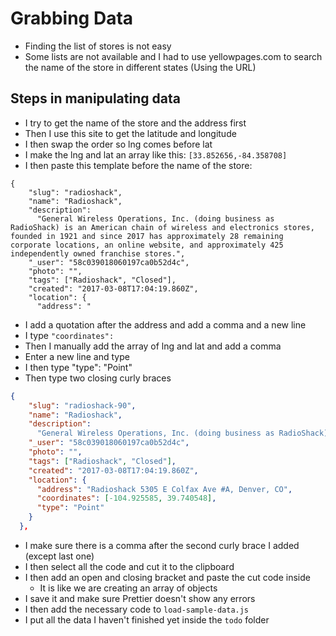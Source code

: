 # Grabbing Data
* Finding the list of stores is not easy
* Some lists are not available and I had to use yellowpages.com to search the name of the store in different states (Using the URL)

## Steps in manipulating data
* I try to get the name of the store and the address first
* Then I use this site to get the latitude and longitude
* I then swap the order so lng comes before lat
* I make the lng and lat an array like this: `[33.852656,-84.358708]`
* I then paste this template before the name of the store:

```
{
    "slug": "radioshack",
    "name": "Radioshack",
    "description":
      "General Wireless Operations, Inc. (doing business as RadioShack) is an American chain of wireless and electronics stores, founded in 1921 and since 2017 has approximately 28 remaining corporate locations, an online website, and approximately 425 independently owned franchise stores.",
    "_user": "58c039018060197ca0b52d4c",
    "photo": "",
    "tags": ["Radioshack", "Closed"],
    "created": "2017-03-08T17:04:19.860Z",
    "location": {
      "address": "
```

* I add a quotation after the address and add a comma and a new line
* I type `"coordinates": ` 
* Then I manually add the array of lng and lat and add a comma
* Enter a new line and type
* I then type "type": "Point"
* Then type two closing curly braces

```json
{
    "slug": "radioshack-90",
    "name": "Radioshack",
    "description":
      "General Wireless Operations, Inc. (doing business as RadioShack) is an American chain of wireless and electronics stores, founded in 1921 and since 2017 has approximately 28 remaining corporate locations, an online website, and approximately 425 independently owned franchise stores.",
    "_user": "58c039018060197ca0b52d4c",
    "photo": "",
    "tags": ["Radioshack", "Closed"],
    "created": "2017-03-08T17:04:19.860Z",
    "location": {
      "address": "Radioshack 5305 E Colfax Ave #A, Denver, CO",
      "coordinates": [-104.925585, 39.740548],
      "type": "Point"
    }
  },
```

* I make sure there is a comma after the second curly brace I added (except last one)
* I then select all the code and cut it to the clipboard
* I then add an open and closing bracket and paste the cut code inside
    - It is like we are creating an array of objects
* I save it and make sure Prettier doesn't show any errors
* I then add the necessary code to `load-sample-data.js`
* I put all the data I haven't finished yet inside the `todo` folder 
